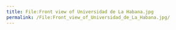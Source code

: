 ```yaml
---
title: File:Front view of Universidad de La Habana.jpg
permalink: /File:Front_view_of_Universidad_de_La_Habana.jpg/
---
```


